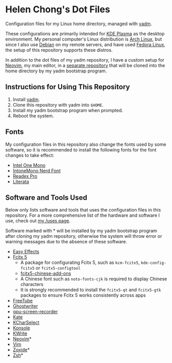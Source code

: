 # Helen Chong's Dot Files

Configuration files for my Linux home directory, managed with [yadm](https://yadm.io/).

These configurations are primarily intended for [KDE Plasma](https://kde.org/plasma-desktop/) as the desktop environment. My personal computer's Linux distribution is [Arch Linux](https://archlinux.org/), but since I also use [Debian](https://www.debian.org/) on my remote servers, and have used [Fedora Linux](https://www.fedoraproject.org/), the setup of this repository supports these distros.

In addition to the dot files of my yadm repository, I have a custom setup for [Neovim](https://neovim.io/), my main editor, in a [separate repository](https://git.helenchong.dev/helenchong/LazyVim) that will be cloned into the home directory by my yadm bootstrap program.

## Instructions for Using This Repository

1. Install [yadm](https://yadm.io/).
1. Clone this repository with yadm into `$HOME`.
1. Install my yadm bootstrap program when prompted.
1. Reboot the system.

## Fonts

My configuration files in this repository also change the fonts used by some software, so it is recommended to install the following fonts for the font changes to take effect:

- [Intel One Mono](https://www.intel.com/content/www/us/en/company-overview/one-monospace-font.html)
- [IntoneMono Nerd Font](https://www.nerdfonts.com/font-downloads)
- [Readex Pro](https://fonts.google.com/specimen/Readex+Pro)
- [Literata](https://fonts.google.com/specimen/Literata)

## Software and Tools Used

Below only lists software and tools that uses the configuration files in this repository. For a more comprehensive list of the hardware and software I use, check out [my /uses page](https://helenchong.dev/uses/).

Software marked with * will be installed by my yadm bootstrap program after cloning my yadm repository, otherwise the system will throw error or warning messages due to the absence of these software.

- [Easy Effects](https://github.com/wwmm/easyeffects)
- [Fcitx 5](https://fcitx-im.org/)
    - A package for configurating Fcitx 5, such as `kcm-fcitx5`, `kde-config-fcitx5` or `fcitx5-configtool`
    - [fcitx5-chinese-add-ons](https://github.com/fcitx/fcitx5-chinese-addons)
	- A Chinese font such as `noto-fonts-cjk` is required to display Chinese characters
    - It is strongly recommended to install the `fcitx5-qt` and `fcitx5-gtk` packages to ensure Fcitx 5 works consistently across apps
- [FreeTube](https://freetubeapp.io/)
- [Ghostwriter](https://ghostwriter.kde.org/)
- [gpu-screen-recorder](https://git.dec05eba.com/gpu-screen-recorder/about/)
- [Kate](https://kate-editor.org/)
- [KCharSelect](https://apps.kde.org/kcharselect/)
- [Konsole](https://konsole.kde.org/)
- [KWrite](https://apps.kde.org/kwrite/)
- [Neovim](https://neovim.io/)*
- [Vim](https://www.vim.org/)
- [Zoxide](https://github.com/ajeetdsouza/zoxide)*
- [Zsh](https://www.zsh.org/)*
